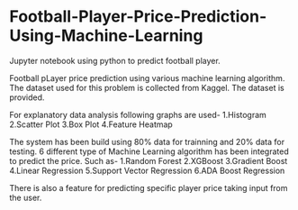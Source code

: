 # Football-Player-Price-Prediction-Using-Machine-Learning
Jupyter notebook using python to predict football player.

Football pLayer price prediction using various machine learning algorithm. The dataset used for this problem is collected from Kaggel. The dataset is provided.

For explanatory data analysis following graphs are used-
1.Histogram
2.Scatter Plot
3.Box Plot
4.Feature Heatmap

The system has been build using 80% data for trainning and 20% data for testing. 6 different type of Machine Learning algorithm has been integrated to predict the price. Such as-
1.Random Forest
2.XGBoost
3.Gradient Boost
4.Linear Regression
5.Support Vector Regression
6.ADA Boost Regression

There is also a feature for predicting specific player price taking input from the user. 
